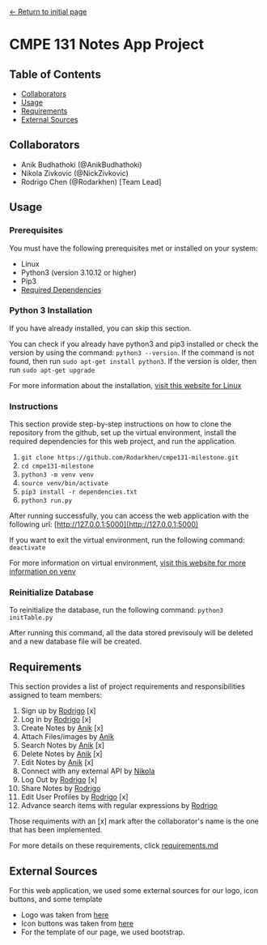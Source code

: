 [← Return to initial page](https://github.com/Rodarkhen/cmpe131-milestone)

# CMPE 131 Notes App Project

## Table of Contents
- [Collaborators](#Collaborators)
- [Usage](#usage)
- [Requirements](#Requirements)
- [External Sources](#external-sources)

## Collaborators
- Anik Budhathoki (@AnikBudhathoki)
- Nikola Zivkovic (@NickZivkovic)
- Rodrigo Chen (@Rodarkhen) [Team Lead]

## Usage
### Prerequisites
You must have the following prerequisites met or installed on your system:
- Linux
- Python3 (version 3.10.12 or higher)
- Pip3
- [Required Dependencies](dependencies.txt)

### Python 3 Installation
If you have already installed, you can skip this section.

You can check if you already have python3 and pip3 installed or check the version by using the command: ``python3 --version``. If the command is not found, then run ``sudo apt-get install python3``. If the version is older, then run ``sudo apt-get upgrade``

For more information about the installation, [visit this website for Linux](https://wiki.python.org/moin/BeginnersGuide/Download#Linux)

### Instructions
This section provide step-by-step instructions on how to clone the repository from the github, set up the virtual environment, install the required dependencies for this web project, and run the application.
1. ``git clone https://github.com/Rodarkhen/cmpe131-milestone.git``
2. ``cd cmpe131-milestone``
3. ``python3 -m venv venv``
4. ``source venv/bin/activate``
5. ``pip3 install -r dependencies.txt``
6. ``python3 run.py``

After running successfully, you can access the web application with the following url: [http://127.0.0.1:5000](http://127.0.0.1:5000)

If you want to exit the virtual environment, run the following command:
``deactivate``

For more information on virtual environment, [visit this website for more information on venv](https://docs.python.org/3/library/venv.html)

### Reinitialize Database
To reinitialize the database, run the following command: ``python3 initTable.py``

After running this command, all the data stored previsouly will be deleted and a new database file will be created.

## Requirements
This section provides a list of project requirements and responsibilities assigned to team members:
1. Sign up by [Rodrigo](https://github.com/Rodarkhen) [x]
2. Log in by [Rodrigo](https://github.com/NickZivkovic) [x]
3. Create Notes by [Anik](https://github.com/AnikBudhathoki) [x]
4. Attach Files/images by [Anik](https://github.com/AnikBudhathoki)
5. Search Notes by [Anik](https://github.com/AnikBudhathoki) [x]
6. Delete Notes by [Anik](https://github.com/AnikBudhathoki) [x]
7. Edit Notes by [Anik](https://github.com/NickZivkovic) [x]
8. Connect with any external API by [Nikola](https://github.com/NickZivkovic)
9. Log Out by [Rodrigo](https://github.com/NickZivkovic) [x]
10. Share Notes by [Rodrigo](https://github.com/Rodarkhen)
11. Edit User Profiles by [Rodrigo](https://github.com/Rodarkhen) [x]
12. Advance search items with regular expressions by [Rodrigo](https://github.com/Rodarkhen)

Those requiments with an [x] mark after the collaborator's name is the one that has been implemented.

For more details on these requirements, click [requirements.md](requirements.md)

## External Sources
For this web application, we used some external sources for our logo, icon buttons, and some template
- Logo was taken from [here](https://looka.com/logo-maker/?gad_source=1&gclid=Cj0KCQiA35urBhDCARIsAOU7QwlFNSJU7_sjtb73PVkvwwo8pUAG-jzpAQ6bVCv703u66hnrqNKCQa0aAn4PEALw_wcB)
- Icon buttons was taken from [here](https://www.flaticon.com/free-icons/delete)
- For the template of our page, we used bootstrap.